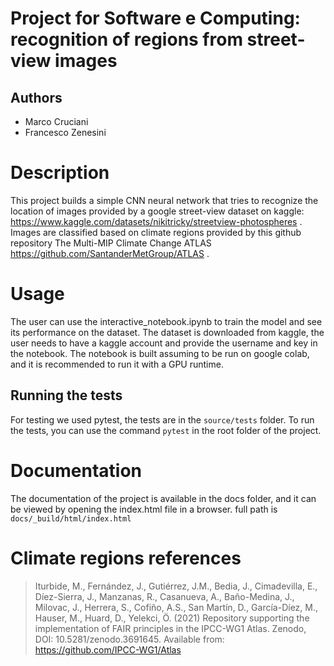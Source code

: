 # Project for Software e Computing: recognition of regions from street-view images

## Authors
- Marco Cruciani
- Francesco Zenesini

Description
==============================
This project builds a simple CNN neural network that tries to recognize the location of images provided by a google street-view dataset on kaggle: https://www.kaggle.com/datasets/nikitricky/streetview-photospheres .
Images are classified based on climate regions provided by this github repository The Multi-MIP Climate Change ATLAS https://github.com/SantanderMetGroup/ATLAS .

Usage 
=============
The user can use the interactive_notebook.ipynb to train the model and see its performance on the dataset.
The dataset is downloaded from kaggle, the user needs to have a kaggle account and provide the username and key in the notebook. 
The notebook is built assuming to be run on google colab, and it is recommended to run it with a GPU runtime.

Running the tests
--------------
For testing we used pytest, the tests are in the `source/tests` folder.
To run the tests, you can use the command `pytest` in the root folder of the project.

Documentation
===============
The documentation of the project is available in the docs folder, and it can be
viewed by opening the index.html file in a browser.
full path is `docs/_build/html/index.html`

Climate regions references
==========================
> Iturbide, M., Fernández, J., Gutiérrez, J.M., Bedia, J., Cimadevilla, E., Díez-Sierra, J., Manzanas, R., Casanueva, A., Baño-Medina, J., Milovac, J., Herrera, S., Cofiño, A.S., San Martín, D., García-Díez, M., Hauser, M., Huard, D., Yelekci, Ö. (2021) Repository supporting the implementation of FAIR principles in the IPCC-WG1 Atlas. Zenodo, DOI: 10.5281/zenodo.3691645. Available from: https://github.com/IPCC-WG1/Atlas 
